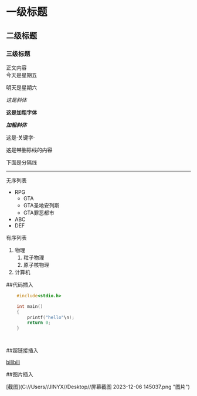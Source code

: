

# 一级标题
## 二级标题
### 三级标题

正文内容 <br>
今天是星期五

明天是星期六

*这是斜体*

**这是加粗字体**

***加粗斜体***

这是·关键字·

~~这是带删除线的内容~~

下面是分隔线
*****


无序列表
* RPG
  * GTA
   * GTA圣地安列斯
   * GTA罪恶都市
* ABC
* DEF

有序列表
1. 物理
   1. 粒子物理
   2. 原子核物理
2. 计算机

##代码插入
```c
	#include<stdio.h>

	int main()
	{
		printf("hello"\n);
		return 0;
	}
```
```java
```
```python
```

##超链接插入

[bilibili](https://www.bilibili.com "点击进入")

##图片插入

[截图](C://Users//JINYX//Desktop//屏幕截图 2023-12-06 145037.png "图片")
